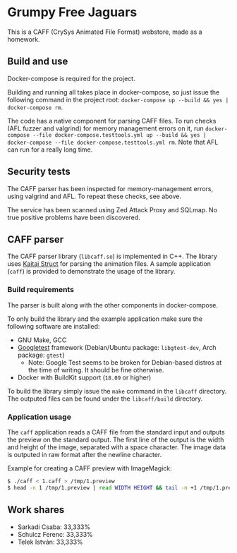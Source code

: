 # Grumpy Free Jaguars

This is a CAFF (CrySys Animated File Format) webstore, made as a homework.

## Build and use
Docker-compose is required for the project.

Building and running all takes place in docker-compose, so just issue the following command in the project root: `docker-compose up --build && yes | docker-compose rm`.

The code has a native component for parsing CAFF files. To run checks (AFL fuzzer and valgrind) for memory management errors on it, run `docker-compose --file docker-compose.testtools.yml up --build && yes | docker-compose --file docker-compose.testtools.yml rm`. Note that AFL can run for a really long time.

## Security tests
The CAFF parser has been inspected for memory-management errors, using valgrind and AFL. To repeat these checks, see above.

The service has been scanned using Zed Attack Proxy and SQLmap. No true positive problems have been discovered.

## CAFF parser
The CAFF parser library (`libcaff.so`) is implemented in C++. The library uses [Kaitai Struct](https://kaitai.io) for parsing the animation files. A sample application (`caff`) is provided to demonstrate the usage of the library.

### Build requirements
The parser is built along with the other components in docker-compose.

To only build the library and the example application make sure the following software are installed:
- GNU Make, GCC
- [Googletest](https://github.com/google/googletest) framework (Debian/Ubuntu package: `libgtest-dev`, Arch package: `gtest`)
    - Note: Google Test seems to be broken for Debian-based distros at the time of writing. It should be fine otherwise.
- Docker with BuildKit support (`18.09` or higher)

To build the library simply issue the `make` command in the `libcaff` directory. The outputed files can be found under the `libcaff/build` directory.

### Application usage
The `caff` application reads a CAFF file from the standard input and outputs the preview on the standard output.
The first line of the output is the width and height of the image, separated with a space character. The image data is outputed in raw format after the newline character.

Example for creating a CAFF preview with ImageMagick:
```sh
$ ./caff < 1.caff > /tmp/1.preview
$ head -n 1 /tmp/1.preview | read WIDTH HEIGHT && tail -n +1 /tmp/1.preview | convert -size ${WIDTH}x${HEIGHT} -depth 8 - 1.jpeg
```

## Work shares
- Sarkadi Csaba: 33,333%
- Schulcz Ferenc: 33,333%
- Telek István: 33,333%